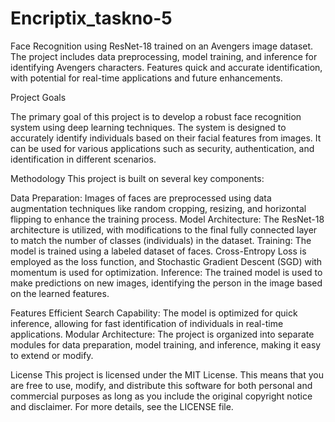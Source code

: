 # Encriptix_taskno-5
Face Recognition using ResNet-18 trained on an Avengers image dataset. The project includes data preprocessing, model training, and inference for identifying Avengers characters. Features quick and accurate identification, with potential for real-time applications and future enhancements.

Project Goals

The primary goal of this project is to develop a robust face recognition system using deep learning techniques. The system is designed to accurately identify individuals based on their facial features from images. It can be used for various applications such as security, authentication, and identification in different scenarios.

Methodology
This project is built on several key components:

Data Preparation: Images of faces are preprocessed using data augmentation techniques like random cropping, resizing, and horizontal flipping to enhance the training process.
Model Architecture: The ResNet-18 architecture is utilized, with modifications to the final fully connected layer to match the number of classes (individuals) in the dataset.
Training: The model is trained using a labeled dataset of faces. Cross-Entropy Loss is employed as the loss function, and Stochastic Gradient Descent (SGD) with momentum is used for optimization.
Inference: The trained model is used to make predictions on new images, identifying the person in the image based on the learned features.

Features
Efficient Search Capability: The model is optimized for quick inference, allowing for fast identification of individuals in real-time applications.
Modular Architecture: The project is organized into separate modules for data preparation, model training, and inference, making it easy to extend or modify.

License
This project is licensed under the MIT License. This means that you are free to use, modify, and distribute this software for both personal and commercial purposes as long as you include the original copyright notice and disclaimer. For more details, see the LICENSE file.
